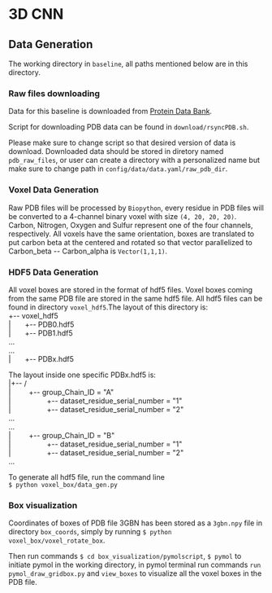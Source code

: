 # 3D CNN

## Data Generation
The working directory in `baseline`, all paths mentioned below are in this directory.
### Raw files downloading
Data for this baseline is downloaded from [Protein Data Bank](https://www.rcsb.org).  

Script for downloading PDB data can be found in `download/rsyncPDB.sh`.  

Please make sure to change script so that 
desired version of data is download. Downloaded data should be stored in diretory named 
`pdb_raw_files`, or user can create a directory with a personalized name but make sure 
to change path in `config/data/data.yaml/raw_pdb_dir`.

### Voxel Data Generation
Raw PDB files will be processed by `Biopython`, every residue in PDB files will be converted to a 4-channel binary
 voxel with size `(4, 20, 20, 20)`. Carbon, Nitrogen, Oxygen and Sulfur represent one of the four channels, 
respectively. All voxels have the same orientation, boxes are translated to put carbon beta at the centered and rotated
so that vector parallelized to Carbon_beta -- Carbon_alpha is `Vector(1,1,1)`.

### HDF5 Data Generation
All voxel boxes are stored in the format of hdf5 files. Voxel boxes coming from the same PDB file are stored in the same
hdf5 file. All hdf5 files can be found in directory `voxel_hdf5`.The layout of this directory is:   
+-- voxel_hdf5  
|       +-- PDB0.hdf5   
|       +-- PDB1.hdf5   
...     
...         
|       +-- PDBx.hdf5   

The layout inside one specific PDBx.hdf5 is:    
|+-- /   
|         +-- group_Chain_ID = "A"      
|                    +-- dataset_residue_serial_number = "1"         
|                    +-- dataset_residue_serial_number = "2"         
...         
...             
|         +-- group_Chain_ID = "B"      
|                    +-- dataset_residue_serial_number = "1"         
|                        +-- dataset_residue_serial_number = "2"      
...     


To generate all hdf5 file, run the command line          
`$ python voxel_box/data_gen.py`

### Box visualization
Coordinates of boxes of PDB file 3GBN has been stored as a `3gbn.npy` file in directory `box_coords`, 
simply by running `$ python voxel_box/voxel_rotate_box`.  

Then run commands `$ cd box_visualization/pymolscript`, `$ pymol` to initiate pymol in the working directory, in pymol terminal
run commands `run pymol_draw_gridbox.py` and `view_boxes` to visualize all the voxel boxes in the PDB file.






